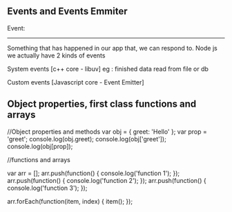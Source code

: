 Events and Events Emmiter
------------------------
Event:
*****
Something that has happened in our app that, we can respond to.
Node js we actually have 2 kinds of events

System events [c++ core - libuv]
eg : finished data read from file or db
 
Custom events [Javascript core - Event Emitter]

Object properties, first class functions and arrays
-------------------------------------------------------

//Object properties and methods
var obj = {
  greet: 'Hello'
};
var prop = 'greet';
console.log(obj.greet);
console.log(obj['greet']);
console.log(obj[prop]);

//functions and arrays

var arr = [];
arr.push(function() {
  console.log('function 1');
});
arr.push(function() {
  console.log('function 2');
});
arr.push(function() {
  console.log('function 3');
});

arr.forEach(function(item, index) {
  item();
});




























